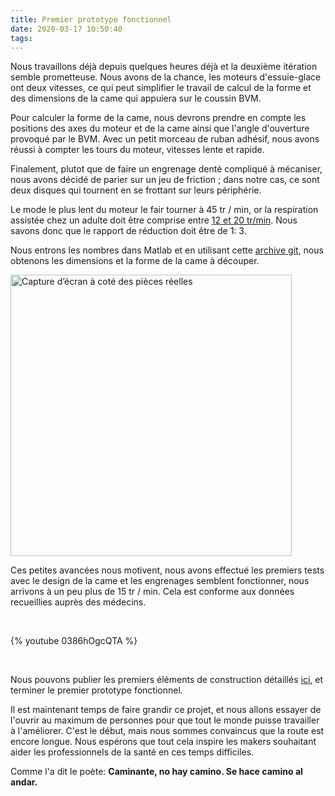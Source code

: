 ```yaml
---
title: Premier prototype fonctionnel
date: 2020-03-17 10:50:40
tags:
---
```


Nous travaillons déjà depuis quelques heures déjà et la deuxième itération semble prometteuse. Nous avons de la chance, les moteurs d'essuie-glace ont deux vitesses, ce qui peut simplifier le travail de calcul de la forme et des dimensions de la came qui appuiera sur le coussin BVM.

Pour calculer la forme de la came, nous devrons prendre en compte les positions des axes du moteur et de la came ainsi que l'angle d'ouverture provoqué par le BVM. Avec un petit morceau de ruban adhésif, nous avons réussi à compter les tours du moteur, vitesses lente et rapide.

Finalement, plutot que de faire un engrenage denté compliqué à mécaniser, nous avons décidé de parier sur un jeu de friction ; dans notre cas, ce sont deux disques qui tournent en se frottant sur leurs périphérie. 

Le mode le plus lent du moteur le fair tourner  à 45 tr / min, or la respiration assistée chez un adulte doit être comprise entre [12 et 20 tr/min](https://es.wikipedia.org/wiki/Ventilación_mecánica). Nous savons donc que le rapport de réduction doit être de 1: 3.

Nous entrons les nombres dans Matlab et en utilisant cette [archive git](https://github.com/ProtofyTeam/OxyGEN/tree/master/Matlab%20Files), nous obtenons les dimensions et la forme de la came à découper.

<img src="/fr/images/primer-prototipo/matlab-vs-real.jpeg" width="450" alt="Capture d’écran à coté des pièces réelles">

Ces petites avancées nous motivent, nous avons effectué les premiers tests avec le design de la came et les engrenages semblent fonctionner, nous arrivons à un peu plus de 15 tr / min. Cela est conforme aux données recueillies auprès des médecins.

<br/> 

{% youtube 0386hOgcQTA %}

<br/> 

Nous pouvons publier les premiers éléments de construction détaillés [ici](https://github.com/ProtofyTeam/OxyGEN), et terminer le premier prototype fonctionnel.

Il est maintenant temps de faire grandir ce projet, et nous allons essayer de l'ouvrir au maximum de personnes pour que tout le monde puisse travailler à l'améliorer. C'est le début, mais nous sommes convaincus que la route est encore longue. Nous espérons que tout cela inspire les makers souhaitant aider les professionnels de la santé en ces temps difficiles. 

Comme l'a dit le poète: **Caminante, no hay camino. Se hace camino al andar.**
